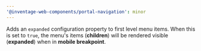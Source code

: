 ```yaml
---
'@inventage-web-components/portal-navigation': minor
---
```


Adds an `expanded` configuration property to first level menu items. When this is set to `true`, the menu's items (**children**) will be rendered visible (**expanded**) when in **mobile breakpoint**.
